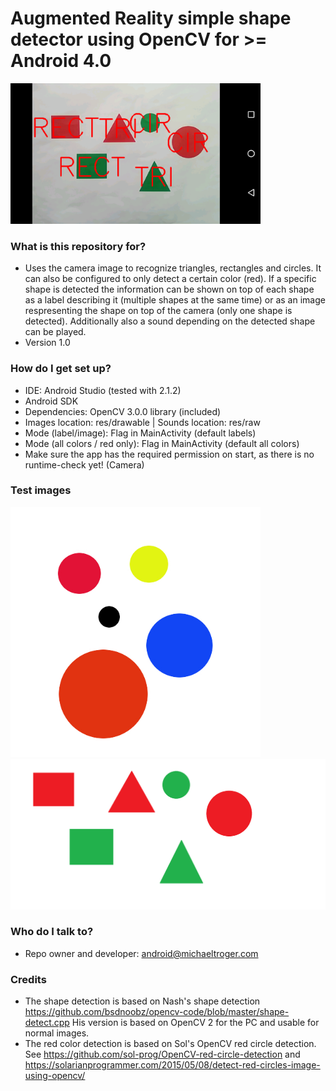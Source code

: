 # Augmented Reality simple shape detector using OpenCV for >= Android 4.0 #

<img src="/shapedetection.png" alt="Augmented Reality shape detection" width="400px"/>

### What is this repository for? ###

* Uses the camera image to recognize triangles, rectangles and circles. It can also be configured to only detect a certain color (red). If a specific shape is detected the information can be shown on top of each shape as a label describing it (multiple shapes at the same time) or as an image respresenting the shape on top of the camera (only one shape is detected). Additionally also a sound depending on the detected shape can be played.
* Version 1.0

### How do I get set up? ###

* IDE: Android Studio (tested with 2.1.2)
* Android SDK
* Dependencies: OpenCV 3.0.0 library (included)
* Images location: res/drawable | Sounds location: res/raw
* Mode (label/image): Flag in MainActivity (default labels)
* Mode (all colors / red only): Flag in MainActivity (default all colors)
* Make sure the app has the required permission on start, as there is no runtime-check yet! (Camera)

### Test images ###
<img src="/testimages/circles.jpg" alt="" width="400px"/>

<img src="/testimages/simpleshapes.png" alt="" width="600px"/>

### Who do I talk to? ###
* Repo owner and developer: android@michaeltroger.com

### Credits ###
* The shape detection is based on Nash's shape detection https://github.com/bsdnoobz/opencv-code/blob/master/shape-detect.cpp His version is based on OpenCV 2 for the PC and usable for normal images.
* The red color detection is based on Sol's OpenCV red circle detection. See https://github.com/sol-prog/OpenCV-red-circle-detection and https://solarianprogrammer.com/2015/05/08/detect-red-circles-image-using-opencv/
